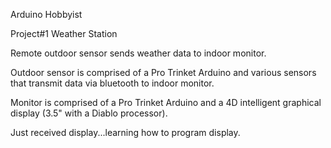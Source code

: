 Arduino Hobbyist

Project#1   Weather Station

Remote outdoor sensor sends weather data to indoor monitor.

Outdoor sensor is comprised of a Pro Trinket Arduino and various sensors that transmit data via bluetooth to indoor monitor.

Monitor is comprised of a Pro Trinket Arduino and a 4D intelligent graphical display (3.5" with a Diablo processor).

Just received display...learning how to program display.
